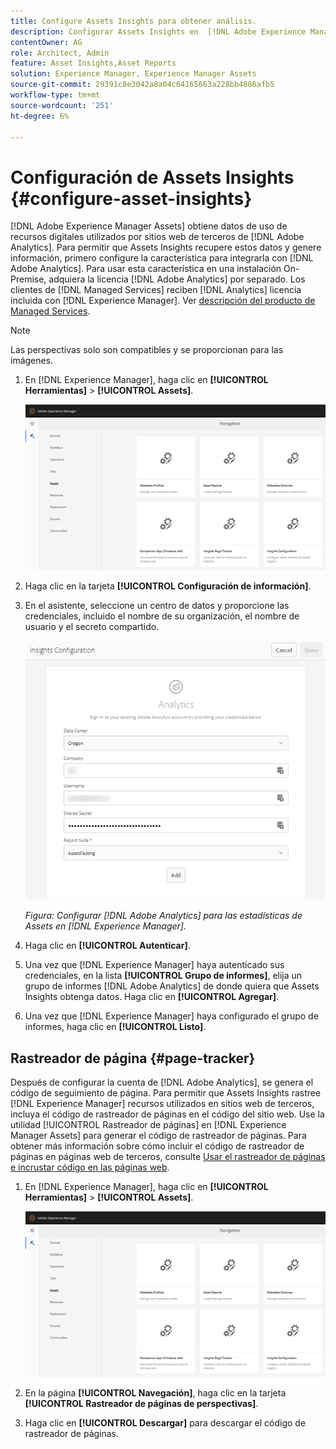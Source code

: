 ```yaml
---
title: Configure Assets Insights para obtener análisis.
description: Configurar Assets Insights en  [!DNL Adobe Experience Manager Assets].
contentOwner: AG
role: Architect, Admin
feature: Asset Insights,Asset Reports
solution: Experience Manager, Experience Manager Assets
source-git-commit: 29391c8e3042a8a04c64165663a228bb4886afb5
workflow-type: tm+mt
source-wordcount: '251'
ht-degree: 6%

---
```


# Configuración de Assets Insights {#configure-asset-insights}

[!DNL Adobe Experience Manager Assets] obtiene datos de uso de recursos digitales utilizados por sitios web de terceros de [!DNL Adobe Analytics]. Para permitir que Assets Insights recupere estos datos y genere información, primero configure la característica para integrarla con [!DNL Adobe Analytics]. Para usar esta característica en una instalación On-Premise, adquiera la licencia [!DNL Adobe Analytics] por separado. Los clientes de [!DNL Managed Services] reciben [!DNL Analytics] licencia incluida con [!DNL Experience Manager]. Ver [descripción del producto de Managed Services](https://helpx.adobe.com/es/legal/product-descriptions/adobe-experience-manager-managed-services.html).

>[!NOTE]
>
>Las perspectivas solo son compatibles y se proporcionan para las imágenes.

1. En [!DNL Experience Manager], haga clic en **[!UICONTROL Herramientas]** > **[!UICONTROL Assets]**.

   ![chlimage_1-72](assets/chlimage_1-210.png)

1. Haga clic en la tarjeta **[!UICONTROL Configuración de información]**.
1. En el asistente, seleccione un centro de datos y proporcione las credenciales, incluido el nombre de su organización, el nombre de usuario y el secreto compartido.

   ![Configurar Adobe Analytics para las estadísticas de Assets en Experience Manager](assets/insights_config2.png)

   *Figura: Configurar [!DNL Adobe Analytics] para las estadísticas de Assets en [!DNL Experience Manager].*

1. Haga clic en **[!UICONTROL Autenticar]**.
1. Una vez que [!DNL Experience Manager] haya autenticado sus credenciales, en la lista **[!UICONTROL Grupo de informes]**, elija un grupo de informes [!DNL Adobe Analytics] de donde quiera que Assets Insights obtenga datos. Haga clic en **[!UICONTROL Agregar]**.
1. Una vez que [!DNL Experience Manager] haya configurado el grupo de informes, haga clic en **[!UICONTROL Listo]**.

## Rastreador de página {#page-tracker}

Después de configurar la cuenta de [!DNL Adobe Analytics], se genera el código de seguimiento de página. Para permitir que Assets Insights rastree [!DNL Experience Manager] recursos utilizados en sitios web de terceros, incluya el código de rastreador de páginas en el código del sitio web. Use la utilidad [!UICONTROL Rastreador de páginas] en [!DNL Experience Manager Assets] para generar el código de rastreador de páginas. Para obtener más información sobre cómo incluir el código de rastreador de páginas en páginas web de terceros, consulte [Usar el rastreador de páginas e incrustar código en las páginas web](/help/assets/use-page-tracker.md).

1. En [!DNL Experience Manager], haga clic en **[!UICONTROL Herramientas]** > **[!UICONTROL Assets]**.

   ![chlimage_1-73](assets/chlimage_1-214.png)

1. En la página **[!UICONTROL Navegación]**, haga clic en la tarjeta **[!UICONTROL Rastreador de páginas de perspectivas]**.
1. Haga clic en **[!UICONTROL Descargar]** para descargar el código de rastreador de páginas.
